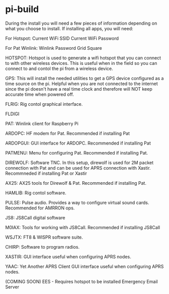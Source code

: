 # pi-build

During the install you will need a few pieces of information depending on what you choose to install. If installing all apps, you will need:

For Hotspot:
Current WiFi SSID
Current WiFi Password

For Pat Winlink:
Winlink Password
Grid Square

HOTSPOT:
Hotspot is used to generate a wifi hotspot that you can connect to with other wireless devices. This is useful when in the field so you can connect to and contol the pi from a wireless device.

GPS:
This will install the needed utilities to get a GPS device configured as a time source on the pi. Helpful when you are not connected to the internet since the pi doesn't have a real time clock and therefore will NOT keep accurate time when powered off.

FLRIG:
Rig contol graphical interface. 

FLDIGI 

PAT:
Winlink client for Raspberry Pi 

ARDOPC:
HF modem for Pat. Recommended if installing Pat 

ARDOPGUI:
GUI interface for ARDOPC. Recommended if installing Pat 

PATMENU:
Menu for configuring Pat. Recommended if installing Pat. 

DIREWOLF:
Software TNC. In this setup, direwolf is used for 2M packet connection with Pat and can be used for APRS connection with Xastir. Recommneded if installing Pat or Xastir 

AX25:
AX25 tools for Direwolf & Pat. Recommended if installing Pat. 

HAMLIB:
Rig contol software. 

PULSE:
Pulse audio. Provides a way to configure virtual sound cards. Recommended for AMRRON ops. 

JS8: 
JS8Call digital software

M0IAX:
Tools for working with JS8Call. Recommended if installing JS8Call 

WSJTX:
FT8 & WISPR software suite. 

CHIRP:
Software to program radios. 

XASTIR:
GUI interface useful when configuring APRS nodes. 

YAAC:
Yet Another APRS Client GUI interface useful when configuring APRS nodes.

(COMING SOON)
EES - Requires hotspot to be installed
Emergency Email Server


